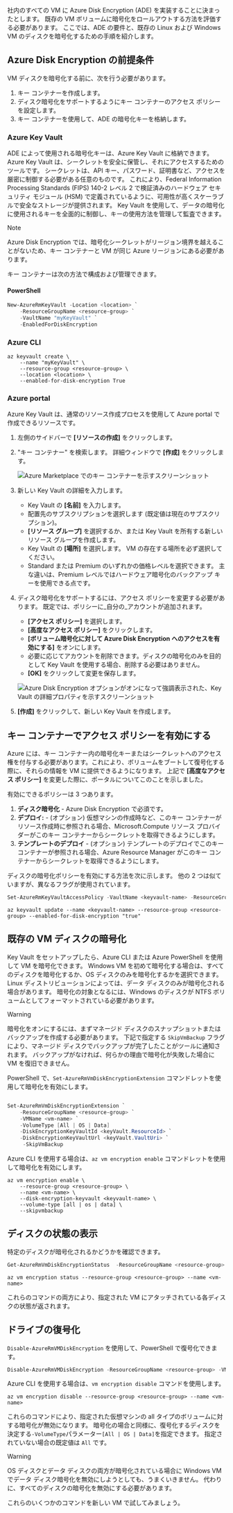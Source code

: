 社内のすべての VM に Azure Disk Encryption (ADE) を実装することに決まったとします。 既存の VM ボリュームに暗号化をロールアウトする方法を評価する必要があります。 ここでは、ADE の要件と、既存の Linux および Windows VM のディスクを暗号化するための手順を紹介します。

## <a name="azure-disk-encryption-prerequisites"></a>Azure Disk Encryption の前提条件

VM ディスクを暗号化する前に、次を行う必要があります。

1. キー コンテナーを作成します。
1. ディスク暗号化をサポートするようにキー コンテナーのアクセス ポリシーを設定します。
1. キー コンテナーを使用して、ADE の暗号化キーを格納します。

### <a name="azure-key-vault"></a>Azure Key Vault

ADE によって使用される暗号化キーは、Azure Key Vault に格納できます。 Azure Key Vault は、シークレットを安全に保管し、それにアクセスするためのツールです。 シークレットは、API キー、パスワード、証明書など、アクセスを厳密に制御する必要がある任意のものです。 これにより、Federal Information Processing Standards (FIPS) 140-2 レベル 2 で検証済みのハードウェア セキュリティ モジュール (HSM) で定義されているように、可用性が高くスケーラブルで安全なストレージが提供されます。 Key Vault を使用して、データの暗号化に使用されるキーを全面的に制御し、キーの使用方法を管理して監査できます。 

> [!NOTE]
> Azure Disk Encryption では、暗号化シークレットがリージョン境界を越えることがないため、キー コンテナーと VM が同じ Azure リージョンにある必要があります。

キー コンテナーは次の方法で構成および管理できます。

#### <a name="powershell"></a>PowerShell

```powershell
New-AzureRmKeyVault -Location <location> `
    -ResourceGroupName <resource-group> `
    -VaultName "myKeyVault" `
    -EnabledForDiskEncryption
```

### <a name="azure-cli"></a>Azure CLI

```azurecli
az keyvault create \
    --name "myKeyVault" \
    --resource-group <resource-group> \
    --location <location> \
    --enabled-for-disk-encryption True
```

### <a name="azure-portal"></a>Azure portal

Azure Key Vault は、通常のリソース作成プロセスを使用して Azure portal で作成できるリソースです。

1. 左側のサイドバーで **[リソースの作成]** をクリックします。

1. "キー コンテナー" を検索します。 詳細ウィンドウで **[作成]** をクリックします。

    ![Azure Marketplace でのキー コンテナーを示すスクリーンショット](../media/3-create-keyvault.png)

1. 新しい Key Vault の詳細を入力します。
    - Key Vault の **[名前]** を入力します。
    - 配置先のサブスクリプションを選択します (既定値は現在のサブスクリプション)。
    - **[リソース グループ]** を選択するか、または Key Vault を所有する新しいリソース グループを作成します。
    - Key Vault の **[場所]** を選択します。 VM の存在する場所を必ず選択してください。
    - Standard または Premium のいずれかの価格レベルを選択できます。 主な違いは、Premium レベルではハードウェア暗号化のバックアップ キーを使用できる点です。

1. ディスク暗号化をサポートするには、アクセス ポリシーを変更する必要があります。 既定では、ポリシーに_自分の_アカウントが追加されます。
    - **[アクセス ポリシー]** を選択します。
    - **[高度なアクセス ポリシー]** をクリックします。
    - **[ボリューム暗号化に対して Azure Disk Encryption へのアクセスを有効にする]** をオンにします。
    - 必要に応じてアカウントを削除できます。ディスクの暗号化のみを目的として Key Vault を使用する場合、削除する必要はありません。
    - **[OK]** をクリックして変更を保存します。

    ![Azure Disk Encryption オプションがオンになって強調表示された、Key Vault の詳細プロパティを示すスクリーンショット](../media/3-configure-access-policy.png)

1. **[作成]** をクリックして、新しい Key Vault を作成します。

## <a name="enabling-access-policies-in-the-key-vault"></a>キー コンテナーでアクセス ポリシーを有効にする
Azure には、キー コンテナー内の暗号化キーまたはシークレットへのアクセス権を付与する必要があります。これにより、ボリュームをブートして復号化する際に、それらの情報を VM に提供できるようになります。 上記で **[高度なアクセス ポリシー]** を変更した際に、ポータルについてこのことを示しました。

有効にできるポリシーは 3 つあります。
1. **ディスク暗号化** - Azure Disk Encryption で必須です。
1. **デプロイ:** - (オプション) 仮想マシンの作成時など、このキー コンテナーがリソース作成時に参照される場合、Microsoft.Compute リソース プロバイダーがこのキー コンテナーからシークレットを取得できるようにします。
1. **テンプレートのデプロイ** - (オプション) テンプレートのデプロイでこのキー コンテナーが参照される場合、Azure Resource Manager がこのキー コンテナーからシークレットを取得できるようにします。

ディスクの暗号化ポリシーを有効にする方法を次に示します。 他の 2 つは似ていますが、異なるフラグが使用されています。

```powershell
Set-AzureRmKeyVaultAccessPolicy -VaultName <keyvault-name> -ResourceGroupName <resource-group> -EnabledForDiskEncryption
```

```azurecli
az keyvault update --name <keyvault-name> --resource-group <resource-group> --enabled-for-disk-encryption "true"
```

## <a name="encrypting-an-existing-vm-disk"></a>既存の VM ディスクの暗号化

Key Vault をセットアップしたら、Azure CLI または Azure PowerShell を使用して VM を暗号化できます。 Windows VM を初めて暗号化する場合は、すべてのディスクを暗号化するか、OS ディスクのみを暗号化するかを選択できます。 Linux ディストリビューションによっては、データ ディスクのみが暗号化される場合があります。 暗号化の対象となるには、Windows のディスクが NTFS ボリュームとしてフォーマットされている必要があります。

> [!WARNING]
> 暗号化をオンにするには、まずマネージド ディスクのスナップショットまたはバックアップを作成する必要があります。 下記で指定する `SkipVmBackup` フラグにより、マネージド ディスクでバックアップが完了したことがツールに通知されます。 バックアップがなければ、何らかの理由で暗号化が失敗した場合に VM を復旧できません。

PowerShell で、`Set-AzureRmVmDiskEncryptionExtension` コマンドレットを使用して暗号化を有効にします。

```powershell

Set-AzureRmVmDiskEncryptionExtension `
    -ResourceGroupName <resource-group> `
    -VMName <vm-name> `
    -VolumeType [All | OS | Data]
    -DiskEncryptionKeyVaultId <keyVault.ResourceId> `
    -DiskEncryptionKeyVaultUrl <keyVault.VaultUri> `
     -SkipVmBackup
```

Azure CLI を使用する場合は、`az vm encryption enable` コマンドレットを使用して暗号化を有効にします。

```azurecli
az vm encryption enable \
    --resource-group <resource-group> \
    --name <vm-name> \
    --disk-encryption-keyvault <keyvault-name> \
    --volume-type [all | os | data] \
    --skipvmbackup
```

## <a name="viewing-the-status-of-the-disk"></a>ディスクの状態の表示

特定のディスクが暗号化されるかどうかを確認できます。

```powershell
Get-AzureRmVmDiskEncryptionStatus  -ResourceGroupName <resource-group> -VMName <vm-name>
```

```azurecli
az vm encryption status --resource-group <resource-group> --name <vm-name>
```

これらのコマンドの両方により、指定された VM にアタッチされている各ディスクの状態が返されます。

## <a name="decrypting-drives"></a>ドライブの復号化

`Disable-AzureRmVMDiskEncryption` を使用して、PowerShell で復号化できます。

```powershell
Disable-AzureRmVMDiskEncryption -ResourceGroupName <resource-group> -VMName <vm-name>
```

Azure CLI を使用する場合は、`vm encryption disable` コマンドを使用します。

```azurecli
az vm encryption disable --resource-group <resource-group> --name <vm-name>
```

これらのコマンドにより、指定された仮想マシンの all タイプのボリュームに対する暗号化が無効になります。 暗号化の場合と同様に、復号化するディスクを決定する`-VolumeType`パラメーター`[All | OS | Data]`を指定できます。 指定されていない場合の既定値は `All` です。

> [!WARNING]
> OS ディスクとデータ ディスクの両方が暗号化されている場合に Windows VM でデータ ディスク暗号化を無効にしようとしても、うまくいきません。 代わりに、すべてのディスクの暗号化を無効にする必要があります。

これらのいくつかのコマンドを新しい VM で試してみましょう。